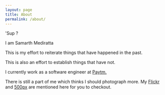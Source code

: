 ```yaml
---
layout: page
title: About
permalink: /about/
---
```



'Sup ?

I am Samarth Mediratta

This is my effort to reiterate things that have happened in the past.

This is also an effort to establish things that have not.

I currently work as a software engineer at [Paytm.](https://paytm.com)

There is still a part of me which thinks I should photograph more. My [Flickr](https://flickr.com/photos/samarthmed) and [500px](https://500px.com/samarthmed) are mentioned here for you to checkout.
